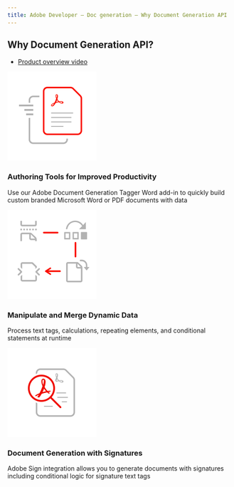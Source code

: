 ```yaml
---
title: Adobe Developer — Doc generation — Why Document Generation API
---
```


<SummaryBlock slots="heading, buttons" theme="lightest" buttonPositionRight btnVariant="cta" isBtnVariant />

## Why Document Generation API?

* [Product overview video](https://video.tv.adobe.com/v/332120)

<TextBlock slots="image, heading, text" width="33%" theme="lightest" className=" icon-xl-size padding-btm-zero-left-align "/>

![reapid ](../images/rapid-results.svg)

### Authoring Tools for Improved Productivity

Use our Adobe Document Generation Tagger Word add-in to quickly build custom branded Microsoft Word or PDF documents with data

<TextBlock slots="image, heading, text" width="33%" theme="lightest" className=" icon-xl-size padding-btm-zero-left-align "/>

![modify page](../images/modify-pages.svg)

### Manipulate and Merge Dynamic Data

Process text tags, calculations, repeating elements, and conditional statements at runtime

<TextBlock slots="image, heading, text" width="33%" theme="lightest" className=" icon-xl-size padding-btm-zero-left-align "/>

![heigh fidelity](../images/high-fidelity.svg)

### Document Generation with Signatures

Adobe Sign integration allows you to generate documents with signatures including conditional logic for signature text tags